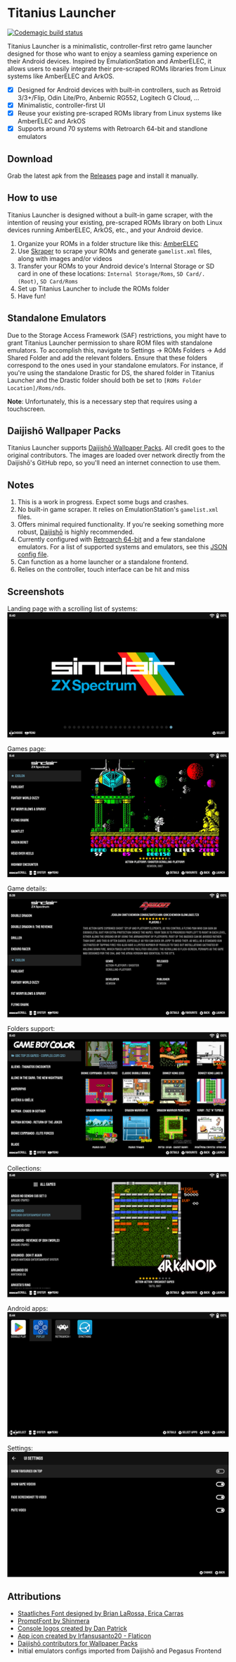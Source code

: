 # Titanius Launcher

[![Codemagic build status](https://api.codemagic.io/apps/641a93e956ceb17664370612/android-workflow/status_badge.svg)](https://codemagic.io/apps/641a93e956ceb17664370612/android-workflow/latest_build)

Titanius Launcher is a minimalistic, controller-first retro game launcher designed for those who want to enjoy a seamless gaming experience on their Android devices. 
Inspired by EmulationStation and AmberELEC, it allows users to easily integrate their pre-scraped ROMs libraries from Linux systems like AmberELEC and ArkOS. 

- [x] Designed for Android devices with built-in controllers, such as Retroid 3/3+/Flip, Odin Lite/Pro, Anbernic RG552, Logitech G Cloud, ...
- [x] Minimalistic, controller-first UI
- [x] Reuse your existing pre-scraped ROMs library from Linux systems like AmberELEC and ArkOS
- [x] Supports around 70 systems with Retroarch 64-bit and standlone emulators

## Download

Grab the latest apk from the [Releases](https://github.com/dsolonenko/titanius-launcher/releases) page and install it manually.

## How to use

Titanius Launcher is designed without a built-in game scraper, with the intention of reusing your existing, pre-scraped ROMs library on both Linux devices running AmberELEC, ArkOS, etc., and your Android device.

1. Organize your ROMs in a folder structure like this: [AmberELEC](https://amberelec.org/systems/)
2. Use [Skraper](https://www.skraper.net/) to scrape your ROMs and generate `gamelist.xml` files, along with images and/or videos
3. Transfer your ROMs to your Android device's Internal Storage or SD card in one of these locations: `Internal Storage/Roms`, `SD Card/. (Root)`, `SD Card/Roms`
4. Set up Titanius Launcher to include the ROMs folder
5. Have fun!

## Standalone Emulators

Due to the Storage Access Framework (SAF) restrictions, you might have to grant Titanius Launcher permission to share ROM files with standalone emulators. 
To accomplish this, navigate to Settings -> ROMs Folders -> Add Shared Folder and add the relevant folders. Ensure that these folders correspond to the ones used in your standalone emulators. 
For instance, if you're using the standalone Drastic for DS, the shared folder in Titanius Launcher and the Drastic folder should both be set to `[ROMs Folder Location]/Roms/nds`.

**Note**: Unfortunately, this is a necessary step that requires using a touchscreen.

## Daijishō Wallpaper Packs

Titanius Launcher supports [Daijishō Wallpaper Packs](https://daijishou.github.io/Gallery/).
All credit goes to the original contributors. The images are loaded over network directly from the Daijishō's GitHub repo, so you'll need an internet connection to use them.

## Notes

1. This is a work in progress. Expect some bugs and crashes.
2. No built-in game scraper. It relies on EmulationStation's `gamelist.xml` files.
3. Offers minimal required functionality. If you're seeking something more robust, [Daijishō](https://github.com/magneticchen/Daijishou) is highly recommended.
4. Currently configured with [Retroarch 64-bit](https://buildbot.libretro.com/stable/1.15.0/android/RetroArch_aarch64.apk) and a few standalone emulators. For a list of supported systems and emulators, see this [JSON config file](assets/metadata.json).
5. Can function as a home launcher or a standalone frontend.
6. Relies on the controller, touch interface can be hit and miss

## Screenshots

Landing page with a scrolling list of systems:
![Screenshot](assets/screenshots/01.png)

Games page:
![Screenshot](assets/screenshots/02.png)

Game details:
![Screenshot](assets/screenshots/03.png)

Folders support:
![Screenshot](assets/screenshots/04.png)

Collections:
![Screenshot](assets/screenshots/07.png)

Android apps:
![Screenshot](assets/screenshots/05.png)

Settings:
![Screenshot](assets/screenshots/06.png)

## Attributions

- [Staatliches Font designed by Brian LaRossa, Erica Carras](https://fonts.google.com/specimen/Staatliches/about)
- [PromptFont by Shinmera](https://github.com/Shinmera/promptfont/)
- [Console logos created by Dan Patrick](https://archive.org/details/console-logos-professionally-redrawn-plus-official-versions)
- [App icon created by Irfansusanto20 - Flaticon](https://www.flaticon.com/free-icons/game-console)
- [Daijishō contributors for Wallpaper Packs](https://daijishou.github.io/Gallery/)
- Initial emulators configs imported from Daijishō and Pegasus Frontend
